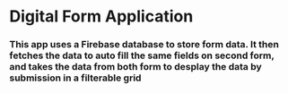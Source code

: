 <h1>Digital Form Application</h1>

<h3>This app uses a Firebase database to store form data. It then fetches the data to auto fill the same fields on second form, and takes the data from both form to desplay the data by submission in a filterable grid</h3>
